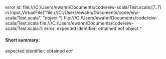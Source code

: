 error id: file:///C:/Users/ewahn/Documents/code/eiw-scala/Test.scala:[7..7) in Input.VirtualFile("file:///C:/Users/ewahn/Documents/code/eiw-scala/Test.scala", "object ")
file:///C:/Users/ewahn/Documents/code/eiw-scala/Test.scala
file:///C:/Users/ewahn/Documents/code/eiw-scala/Test.scala:1: error: expected identifier; obtained eof
object 
       ^
#### Short summary: 

expected identifier; obtained eof